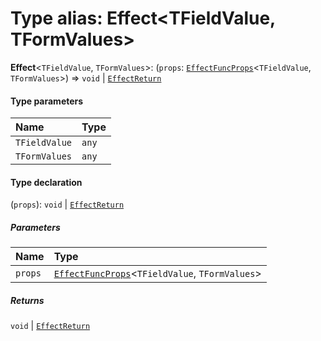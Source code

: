 # Type alias: Effect\<TFieldValue, TFormValues>

**Effect**<`TFieldValue`, `TFormValues`>: (`props`: [`EffectFuncProps`](/auto-docs/node/interfaces/EffectFuncProps.md)<`TFieldValue`, `TFormValues`>) => `void` | [`EffectReturn`](/auto-docs/node/types/EffectReturn.md)

#### Type parameters

| Name | Type |
| :------ | :------ |
| `TFieldValue` | `any` |
| `TFormValues` | `any` |

#### Type declaration

(`props`): `void` | [`EffectReturn`](/auto-docs/node/types/EffectReturn.md)

##### Parameters

| Name | Type |
| :------ | :------ |
| `props` | [`EffectFuncProps`](/auto-docs/node/interfaces/EffectFuncProps.md)<`TFieldValue`, `TFormValues`> |

##### Returns

`void` | [`EffectReturn`](/auto-docs/node/types/EffectReturn.md)
